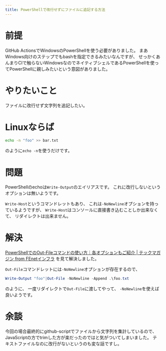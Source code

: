 ```yaml
---
title: PowerShellで改行せずにファイルに追記する方法
---
```


# 前提

GitHub ActionsでWindowsのPowerShellを使う必要がありました。
まあWindows向けのステップでもbashを指定できるみたいなんですが、
せっかくあんまりCIで触らないWindowsなのでネイティブシェルであるPowerShellを使ってPowerShellに親しみたいという意図がありました。

# やりたいこと

ファイルに改行せず文字列を追記したい。

# Linuxならば

~~~bash
echo -n "foo" >> bar.txt
~~~

のように`echo -n`を使うだけです。

# 問題

PowerShellのechoは`Write-Output`のエイリアスです。
これに改行しないというオプションは無いようです。

`Write-Host`というコマンドレットもあり、
これは`-NoNewline`オプションを持っているようですが、
`Write-Host`はコンソールに直接書き込むことしか出来なくて、
リダイレクトは出来ません。

# 解決

[PowerShellでのOut-Fileコマンドの使い方｜各オプションもご紹介 | テックマガジン from FEnetインフラ](https://www.fenet.jp/infla/column/technology/powershell%E3%81%A7%E3%81%AEout-file%E3%82%B3%E3%83%9E%E3%83%B3%E3%83%89%E3%81%AE%E4%BD%BF%E3%81%84%E6%96%B9%EF%BD%9C%E5%90%84%E3%82%AA%E3%83%97%E3%82%B7%E3%83%A7%E3%83%B3%E3%82%82%E3%81%94%E7%B4%B9/)
を見て解決しました。

`Out-File`コマンドレットには`-NoNewline`オプションが存在するので、

~~~powershell
Write-Output "foo"|Out-File -NoNewline -Append .\foo.txt
~~~

のように、
一度リダイレクトで`Out-File`に渡してやって、
`-NoNewline`を使えば良いようです。

# 余談

今回の場合最終的にgithub-scriptでファイルから文字列を集計しているので、
JavaScriptの方でtrimした方が楽だったのではと気がついてしまいました。
テキストファイルなのに改行がないというのも変な話ですし。
